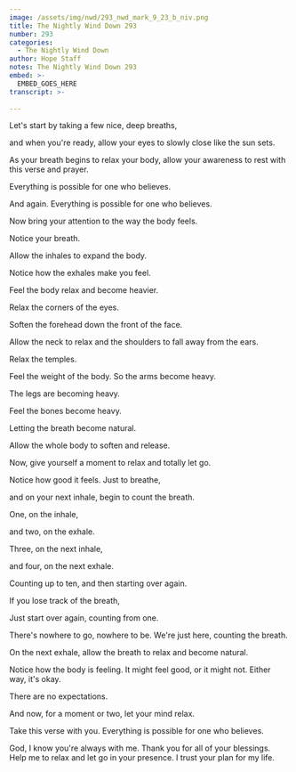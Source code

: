 ```yaml
---
image: /assets/img/nwd/293_nwd_mark_9_23_b_niv.png
title: The Nightly Wind Down 293
number: 293
categories:
  - The Nightly Wind Down
author: Hope Staff
notes: The Nightly Wind Down 293
embed: >-
  EMBED_GOES_HERE
transcript: >-
  
---
```

Let's start by taking a few nice, deep breaths,

and when you're ready, allow your eyes to slowly close like the sun sets.

As your breath begins to relax your body, allow your awareness to rest with this verse and prayer.

Everything is possible for one who believes.

And again. Everything is possible for one who believes.

Now bring your attention to the way the body feels.

Notice your breath.

Allow the inhales to expand the body.

Notice how the exhales make you feel.

Feel the body relax and become heavier.

Relax the corners of the eyes.

Soften the forehead down the front of the face.

Allow the neck to relax and the shoulders to fall away from the ears.

Relax the temples.

Feel the weight of the body. So the arms become heavy.

The legs are becoming heavy.

Feel the bones become heavy.

Letting the breath become natural.

Allow the whole body to soften and release.

Now, give yourself a moment to relax and totally let go.

Notice how good it feels. Just to breathe,

and on your next inhale, begin to count the breath.

One, on the inhale,

and two, on the exhale.

Three, on the next inhale,

and four, on the next exhale.

Counting up to ten, and then starting over again.

If you lose track of the breath,

Just start over again, counting from one.

There's nowhere to go, nowhere to be. We're just here, counting the breath.

On the next exhale, allow the breath to relax and become natural.

Notice how the body is feeling. It might feel good, or it might not. Either way, it's okay.

There are no expectations.

And now, for a moment or two, let your mind relax.

Take this verse with you. Everything is possible for one who believes.

God, I know you're always with me. Thank you for all of your blessings. Help me to relax and let go in your presence. I trust your plan for my life.

